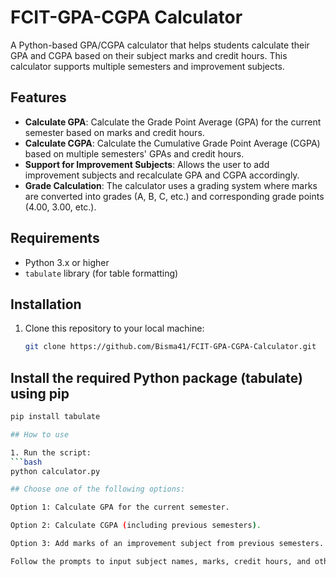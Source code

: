# FCIT-GPA-CGPA Calculator

A Python-based GPA/CGPA calculator that helps students calculate their GPA and CGPA based on their subject marks and credit hours. This calculator supports multiple semesters and improvement subjects.

## Features

- **Calculate GPA**: Calculate the Grade Point Average (GPA) for the current semester based on marks and credit hours.
- **Calculate CGPA**: Calculate the Cumulative Grade Point Average (CGPA) based on multiple semesters' GPAs and credit hours.
- **Support for Improvement Subjects**: Allows the user to add improvement subjects and recalculate GPA and CGPA accordingly.
- **Grade Calculation**: The calculator uses a grading system where marks are converted into grades (A, B, C, etc.) and corresponding grade points (4.00, 3.00, etc.).

## Requirements

- Python 3.x or higher
- `tabulate` library (for table formatting)

## Installation

1. Clone this repository to your local machine:
   ```bash
   git clone https://github.com/Bisma41/FCIT-GPA-CGPA-Calculator.git

## Install the required Python package (tabulate) using pip
 
   ```bash
   pip install tabulate

## How to use

1. Run the script:
   ```bash
   python calculator.py

## Choose one of the following options:

Option 1: Calculate GPA for the current semester.

Option 2: Calculate CGPA (including previous semesters).

Option 3: Add marks of an improvement subject from previous semesters.

Follow the prompts to input subject names, marks, credit hours, and other necessary details.
